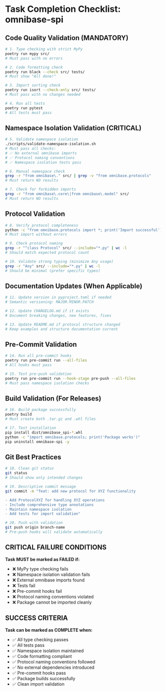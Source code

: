 # Task Completion Checklist: omnibase-spi

## Code Quality Validation (MANDATORY)
```bash
# 1. Type checking with strict MyPy
poetry run mypy src/
# Must pass with no errors

# 2. Code formatting check
poetry run black --check src/ tests/
# Must show "All done!"

# 3. Import sorting check  
poetry run isort --check-only src/ tests/
# Must pass with no changes needed

# 4. Run all tests
poetry run pytest
# All tests must pass
```

## Namespace Isolation Validation (CRITICAL)
```bash
# 5. Validate namespace isolation
./scripts/validate-namespace-isolation.sh
# Must pass all checks:
# ✅ No external omnibase imports
# ✅ Protocol naming conventions
# ✅ Namespace isolation tests pass

# 6. Manual namespace check
grep -r "from omnibase\." src/ | grep -v "from omnibase.protocols"
# Must return NO results

# 7. Check for forbidden imports
grep -r "from omnibase\.core\|from omnibase\.model" src/
# Must return NO results
```

## Protocol Validation
```bash
# 8. Verify protocol completeness
python -c "from omnibase.protocols import *; print('Import successful')"
# Must import without errors

# 9. Check protocol naming
grep -r "^class Protocol" src/ --include="*.py" | wc -l
# Should match expected protocol count

# 10. Validate strong typing (minimize Any usage)
grep -r "Any" src/ --include="*.py" | wc -l
# Should be minimal (prefer specific types)
```

## Documentation Updates (When Applicable)
```bash
# 11. Update version in pyproject.toml if needed
# Semantic versioning: MAJOR.MINOR.PATCH

# 12. Update CHANGELOG.md if it exists
# Document breaking changes, new features, fixes

# 13. Update README.md if protocol structure changed
# Keep examples and structure documentation current
```

## Pre-Commit Validation
```bash
# 14. Run all pre-commit hooks
poetry run pre-commit run --all-files
# All hooks must pass

# 15. Test pre-push validation
poetry run pre-commit run --hook-stage pre-push --all-files
# Must pass namespace isolation checks
```

## Build Validation (For Releases)
```bash
# 16. Build package successfully
poetry build
# Must create both .tar.gz and .whl files

# 17. Test installation
pip install dist/omnibase_spi-*.whl
python -c "import omnibase.protocols; print('Package works')"
pip uninstall omnibase-spi -y
```

## Git Best Practices
```bash
# 18. Clean git status
git status
# Should show only intended changes

# 19. Descriptive commit message
git commit -m "feat: add new protocol for XYZ functionality

- Add ProtocolXYZ for handling XYZ operations
- Include comprehensive type annotations  
- Maintain namespace isolation
- Add tests for import validation"

# 20. Push with validation
git push origin branch-name
# Pre-push hooks will validate automatically
```

## CRITICAL FAILURE CONDITIONS
**Task MUST be marked as FAILED if:**
- ❌ MyPy type checking fails
- ❌ Namespace isolation validation fails  
- ❌ External omnibase imports found
- ❌ Tests fail
- ❌ Pre-commit hooks fail
- ❌ Protocol naming conventions violated
- ❌ Package cannot be imported cleanly

## SUCCESS CRITERIA
**Task can be marked as COMPLETE when:**
- ✅ All type checking passes
- ✅ All tests pass
- ✅ Namespace isolation maintained
- ✅ Code formatting compliant
- ✅ Protocol naming conventions followed
- ✅ No external dependencies introduced
- ✅ Pre-commit hooks pass
- ✅ Package builds successfully
- ✅ Clean import validation